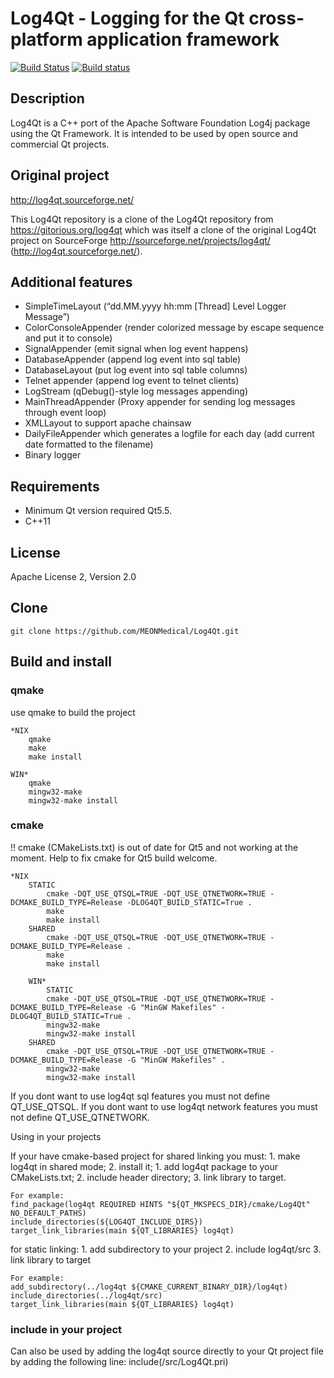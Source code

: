 Log4Qt - Logging for the Qt cross-platform application framework
================================================================

[![Build Status](https://travis-ci.org/MEONMedical/Log4Qt.svg?branch=master)](https://travis-ci.org/MEONMedical/Log4Qt)
[![Build status](https://ci.appveyor.com/api/projects/status/4i3366pyqt8rs09u?svg=true)](https://ci.appveyor.com/project/MeobMedical/log4qt)

Description
-----------
Log4Qt is a C++ port of the Apache Software Foundation Log4j package using the Qt Framework.
It is intended to be used by open source and commercial Qt projects.

Original project
----------------
http://log4qt.sourceforge.net/

This Log4Qt repository is a clone of the Log4Qt repository from https://gitorious.org/log4qt
which was itself a clone of the original Log4Qt project on SourceForge http://sourceforge.net/projects/log4qt/ (http://log4qt.sourceforge.net/).

Additional features
-------------------
* SimpleTimeLayout (“dd.MM.yyyy hh:mm [Thread] Level Logger Message”)
* ColorConsoleAppender (render colorized message by escape sequence and put it to console)
* SignalAppender (emit signal when log event happens)
* DatabaseAppender (append log event into sql table)
* DatabaseLayout (put log event into sql table columns)
* Telnet appender (append log event to telnet clients)
* LogStream (qDebug()-style log messages appending)
* MainThreadAppender (Proxy appender for sending log messages through event loop)
* XMLLayout to support apache chainsaw
* DailyFileAppender which generates a logfile for each day (add current date formatted to the filename)
* Binary logger

Requirements
------------
* Minimum Qt version required Qt5.5.
* C++11

License
-------
Apache License 2, Version 2.0

Clone
-----
    git clone https://github.com/MEONMedical/Log4Qt.git

Build and install
-----------------
### qmake
use qmake to build the project

    *NIX
        qmake
        make
        make install

    WIN*
        qmake
        mingw32-make
        mingw32-make install

### cmake
!! cmake (CMakeLists.txt) is out of date for Qt5 and not working at the moment.
Help to fix cmake for Qt5 build welcome.

    *NIX
        STATIC
            cmake -DQT_USE_QTSQL=TRUE -DQT_USE_QTNETWORK=TRUE -DCMAKE_BUILD_TYPE=Release -DLOG4QT_BUILD_STATIC=True .
            make
            make install
        SHARED
            cmake -DQT_USE_QTSQL=TRUE -DQT_USE_QTNETWORK=TRUE -DCMAKE_BUILD_TYPE=Release .
            make
            make install

        WIN*
            STATIC
            cmake -DQT_USE_QTSQL=TRUE -DQT_USE_QTNETWORK=TRUE -DCMAKE_BUILD_TYPE=Release -G "MinGW Makefiles" -DLOG4QT_BUILD_STATIC=True .
            mingw32-make
            mingw32-make install
        SHARED
            cmake -DQT_USE_QTSQL=TRUE -DQT_USE_QTNETWORK=TRUE -DCMAKE_BUILD_TYPE=Release -G "MinGW Makefiles" .
            mingw32-make
            mingw32-make install

If you dont want to use log4qt sql features you must not define QT_USE_QTSQL.
If you dont want to use log4qt network features you must not define QT_USE_QTNETWORK.

Using in your projects

If your have cmake-based project
  for shared linking you must:
    1. make log4qt in shared mode;
    2. install it;
    1. add log4qt package to your CMakeLists.txt;
    2. include header directory;
    3. link library to target.

    For example:
    find_package(log4qt REQUIRED HINTS "${QT_MKSPECS_DIR}/cmake/Log4Qt" NO_DEFAULT_PATHS)
    include_directories(${LOG4QT_INCLUDE_DIRS})
    target_link_libraries(main ${QT_LIBRARIES} log4qt)

  for static linking:
    1. add subdirectory to your project
    2. include log4qt/src
    3. link library to target

    For example:
    add_subdirectory(../log4qt ${CMAKE_CURRENT_BINARY_DIR}/log4qt)
    include_directories(../log4qt/src)
    target_link_libraries(main ${QT_LIBRARIES} log4qt)

### include in your project
Can also be used by adding the log4qt source directly to your Qt project file by adding the following line:
include(<unpackdir>/src/Log4Qt.pri)

